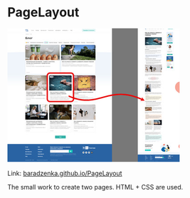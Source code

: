 # PageLayout

![Example](./site_preview.jpg)

Link: [baradzenka.github.io/PageLayout](https://baradzenka.github.io/PageLayout/)

The small work to create two pages. HTML + CSS are used.
